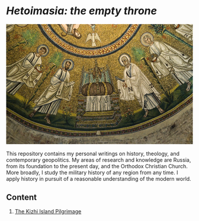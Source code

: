 # <i>Hetoimasia: the empty throne</i>

![](/writing/images/title.jpg)

This repository contains my personal writings on history, theology, and contemporary geopolitics. My areas of research and knowledge are Russia, from its foundation to the present day, and the Orthodox Christian Church. More broadly, I study the military history of any region from any time. I apply history in pursuit of a reasonable understanding of the modern world.

## Content

1. [The Kizhi Island Pilgrimage](./writing/kizhi-island-pilgrimage.md)